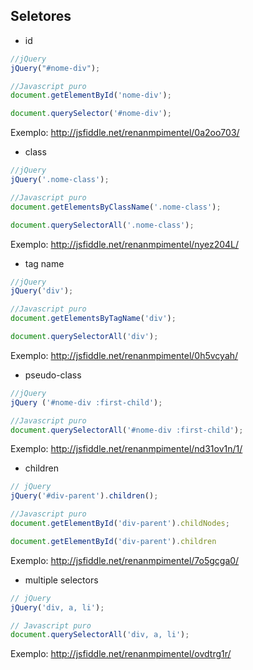 ## Seletores

-  id
    
```javascript
//jQuery
jQuery("#nome-div");

//Javascript puro
document.getElementById('nome-div');

document.querySelector('#nome-div');
```
Exemplo: http://jsfiddle.net/renanmpimentel/0a2oo703/

- class
```javascript
//jQuery
jQuery('.nome-class');

//Javascript puro
document.getElementsByClassName('.nome-class');     

document.querySelectorAll('.nome-class');
```
Exemplo: http://jsfiddle.net/renanmpimentel/nyez204L/

- tag name
```javascript
//jQuery
jQuery('div');

//Javascript puro
document.getElementsByTagName('div'); 

document.querySelectorAll('div');
```

Exemplo:  http://jsfiddle.net/renanmpimentel/0h5vcyah/

- pseudo-class

```javascript
//jQuery
jQuery ('#nome-div :first-child');

//Javascript puro
document.querySelectorAll('#nome-div :first-child');
```

Exemplo: http://jsfiddle.net/renanmpimentel/nd31ov1n/1/

- children

```javascript
// jQuery
jQuery('#div-parent').children();

//Javascript puro
document.getElementById('div-parent').childNodes;

document.getElementById('div-parent').children
```

Exemplo: http://jsfiddle.net/renanmpimentel/7o5gcga0/

- multiple selectors

```javascript
// jQuery
jQuery('div, a, li');

// Javascript puro
document.querySelectorAll('div, a, li');
```

Exemplo: http://jsfiddle.net/renanmpimentel/ovdtrg1r/
